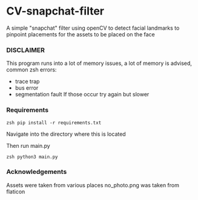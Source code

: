 # CV-snapchat-filter

A simple "snapchat" filter using openCV to detect facial landmarks to pinpoint placements for the assets to be placed on the face

### DISCLAIMER

This program runs into a lot of memory issues, a lot of memory is advised, common zsh errors:
* trace trap
* bus error
* segmentation fault
If those occur try again but slower

### Requirements

```zsh pip install -r requirements.txt```

Navigate into the directory where this is located

Then run main.py

```zsh python3 main.py```

### Acknowledgements

Assets were taken from various places
no_photo.png was taken from flaticon